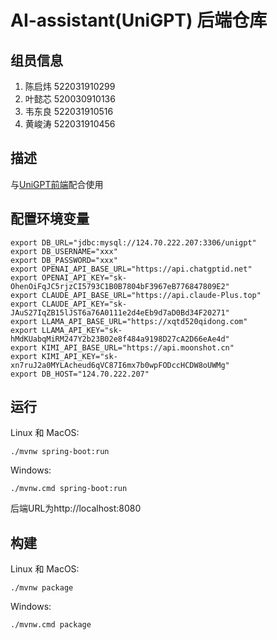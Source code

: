 # AI-assistant(UniGPT) 后端仓库
## 组员信息

1. 陈启炜   522031910299
2. 叶懿芯   520030910136
3. 韦东良   522031910516
4. 黄峻涛   522031910456

## 描述
与[UniGPT前端](https://github.com/kiwi142857/ISE-AI-assistant-Frontend)配合使用
## 配置环境变量
```
export DB_URL="jdbc:mysql://124.70.222.207:3306/unigpt"
export DB_USERNAME="xxx"
export DB_PASSWORD="xxx"
export OPENAI_API_BASE_URL="https://api.chatgptid.net"
export OPENAI_API_KEY="sk-OhenOiFqJC5rjzCI5793C1B0B7804bF3967eB776847809E2"
export CLAUDE_API_BASE_URL="https://api.claude-Plus.top"
export CLAUDE_API_KEY="sk-JAuS27IqZB15lJST6a76A0111e2d4eEb9d7aD0Bd34F20271"
export LLAMA_API_BASE_URL="https://xqtd520qidong.com"
export LLAMA_API_KEY="sk-hMdKUabqMiRM247Y2b23B02e8f484a9198D27cA2D66eAe4d"
export KIMI_API_BASE_URL="https://api.moonshot.cn"
export KIMI_API_KEY="sk-xn7ruJ2a0MYLAcheud6qVC87I6mx7b0wpFODccHCDW8oUWMg"
export DB_HOST="124.70.222.207"
```
## 运行
Linux 和 MacOS:
```
./mvnw spring-boot:run
``` 
Windows:
```
./mvnw.cmd spring-boot:run
```
后端URL为http://localhost:8080
## 构建
Linux 和 MacOS:
```
./mvnw package
```
Windows:
```
./mvnw.cmd package
```
